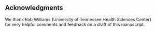 ## Acknowledgments

We thank Rob Williams (University of Tennessee Health Sciences Center) for very helpful comments and feedback on a draft of this manuscript.